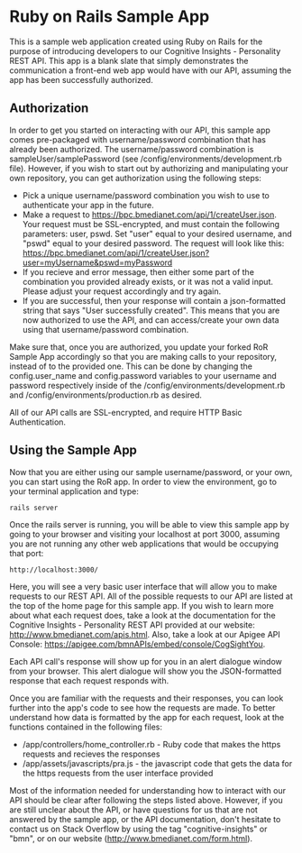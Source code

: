 Ruby on Rails Sample App
=====================

This is a sample web application created using Ruby on Rails for the purpose of introducing developers to our Cognitive Insights - Personality REST API. This app is a blank slate that simply demonstrates the communication a front-end web app would have with our API, assuming the app has been successfully authorized. 

Authorization
---------------------

In order to get you started on interacting with our API, this sample app comes pre-packaged with username/password combination that has already been authorized. The username/password combination is sampleUser/samplePassword (see /config/environments/development.rb file). However, if you wish to start out by authorizing and manipulating your own repository, you can get authorization using the following steps:

* Pick a unique username/password combination you wish to use to authenticate your app in the future. 
* Make a request to https://bpc.bmedianet.com/api/1/createUser.json. Your request must be SSL-encrypted, and must contain the following parameters: user, pswd. Set "user" equal to your desired username, and "pswd" equal to your desired password. The request will look like this:
	https://bpc.bmedianet.com/api/1/createUser.json?user=myUsername&pswd=myPassword
* If you recieve and error message, then either some part of the combination you provided already exists, or it was not a valid input. Please adjust your request accordingly and try again.
* If you are successful, then your response will contain a json-formatted string that says "User successfully created". This means that you are now authorized to use the API, and can access/create your own data using that username/password combination.

Make sure that, once you are authorized, you update your forked RoR Sample App accordingly so that you are making calls to your repository, instead of to the provided one. This can be done by changing the config.user_name and config.password variables to your username and password respectively inside of the /config/environments/development.rb and /config/environments/production.rb as desired.

All of our API calls are SSL-encrypted, and require HTTP Basic Authentication.

Using the Sample App
----------------------

Now that you are either using our sample username/password, or your own, you can start using the RoR app. In order to view the environment, go to your terminal application and type:

	rails server

Once the rails server is running, you will be able to view this sample app by going to your browser and visiting your localhost at port 3000, assuming you are not running any other web applications that would be occupying that port:

	http://localhost:3000/

Here, you will see a very basic user interface that will allow you to make requests to our REST API. All of the possible requests to our API are listed at the top of the home page for this sample app. If you wish to learn more about what each request does, take a look at the documentation for the Cognitive Insights - Personality REST API provided at our website: http://www.bmedianet.com/apis.html. Also, take a look at our Apigee API Console: https://apigee.com/bmnAPIs/embed/console/CogSightYou.

Each API call's response will show up for you in an alert dialogue window from your browser. This alert dialogue will show you the JSON-formatted response that each request responds with. 

Once you are familiar with the requests and their responses, you can look further into the app's code to see how the requests are made. To better understand how data is formatted by the app for each request, look at the functions contained in the following files:

* /app/controllers/home_controller.rb - Ruby code that makes the https requests and recieves the responses
* /app/assets/javascripts/pra.js - the javascript code that gets the data for the https requests from the user interface provided

Most of the information needed for understanding how to interact with our API should be clear after following the steps listed above. However, if you are still unclear about the API, or have questions for us that are not answered by the sample app, or the API documentation, don't hesitate to contact us on Stack Overflow by using the tag "cognitive-insights" or "bmn", or on our website (http://www.bmedianet.com/form.html).
